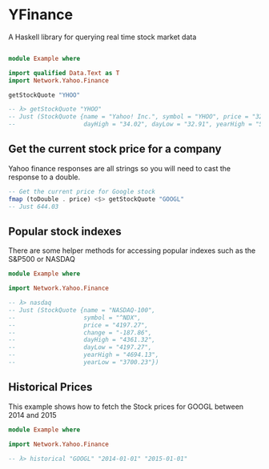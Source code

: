 # YFinance

A Haskell library for querying real time stock market data

```haskell

module Example where

import qualified Data.Text as T
import Network.Yahoo.Finance

getStockQuote "YHOO"

-- λ> getStockQuote "YHOO"
-- Just (StockQuote {name = "Yahoo! Inc.", symbol = "YHOO", price = "32.93", change = "-1.17",
--                   dayHigh = "34.02", dayLow = "32.91", yearHigh = "52.62", yearLow = "32.91"})

```

## Get the current stock price for a company

Yahoo finance responses are all strings so you will need to cast the response to a double.

```haskell
-- Get the current price for Google stock
fmap (toDouble . price) <$> getStockQuote "GOOGL"
-- Just 644.03
```

## Popular stock indexes

There are some helper methods for accessing popular indexes such as the S&P500 or NASDAQ

```haskell
module Example where

import Network.Yahoo.Finance

-- λ> nasdaq
-- Just (StockQuote {name = "NASDAQ-100",
--                   symbol = "^NDX",
--                   price = "4197.27",
--                   change = "-187.86",
--                   dayHigh = "4361.32",
--                   dayLow = "4197.27",
--                   yearHigh = "4694.13",
--                   yearLow = "3700.23"})
```


## Historical Prices

This example shows how to fetch the Stock prices for GOOGL between 2014 and 2015

```haskell
module Example where

import Network.Yahoo.Finance

-- λ> historical "GOOGL" "2014-01-01" "2015-01-01"

```
